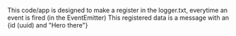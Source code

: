 This code/app is designed to make a register in the logger.txt, everytime an event is fired (in the EventEmitter)
This registered data is a message with an {id (uuid) and "Hero there"}